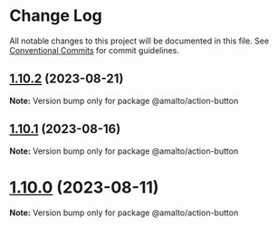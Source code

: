 # Change Log

All notable changes to this project will be documented in this file.
See [Conventional Commits](https://conventionalcommits.org) for commit guidelines.

## [1.10.2](https://github.com/amalto/platform6-ui-components/compare/@amalto/action-button@1.10.1...@amalto/action-button@1.10.2) (2023-08-21)

**Note:** Version bump only for package @amalto/action-button

## [1.10.1](https://github.com/amalto/platform6-ui-components/compare/@amalto/action-button@1.10.0...@amalto/action-button@1.10.1) (2023-08-16)

**Note:** Version bump only for package @amalto/action-button

# [1.10.0](https://github.com/amalto/platform6-ui-components/compare/@amalto/action-button@1.9.23...@amalto/action-button@1.10.0) (2023-08-11)

**Note:** Version bump only for package @amalto/action-button
